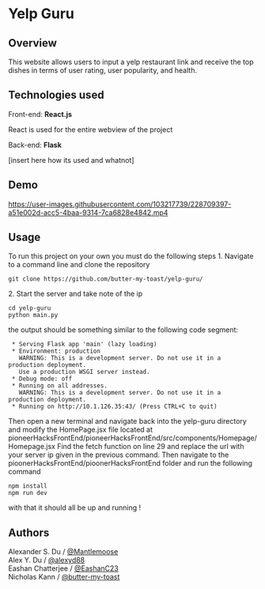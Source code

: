 
<h1>Yelp Guru</h1>

## Overview
This website allows users to input a yelp restaurant link and receive the top dishes in terms of user rating, user popularity, and health. 

## Technologies used
<p>Front-end: <b>React.js</b>
  
   React is used for the entire webview of the project


  Back-end: <b>Flask </b>

  [insert here how its used and whatnot] 


## Demo

https://user-images.githubusercontent.com/103217739/228709397-a51e002d-acc5-4baa-9314-7ca6828e4842.mp4


## Usage
<p> To run this project on your own you must do the following steps 
  1. Navigate to a command line and clone the repository 
</p>

```
git clone https://github.com/butter-my-toast/yelp-guru/ 
```
<p>
  2. Start the server and take note of the ip 
</p>

```
cd yelp-guru
python main.py
```
<p>
  the output should be something similar to the following code segment:
</p>

```
 * Serving Flask app 'main' (lazy loading)
 * Environment: production
   WARNING: This is a development server. Do not use it in a production deployment.
   Use a production WSGI server instead.
 * Debug mode: off
 * Running on all addresses.
   WARNING: This is a development server. Do not use it in a production deployment.
 * Running on http://10.1.126.35:43/ (Press CTRL+C to quit)
```
<p>
  Then open a new terminal and navigate back into the yelp-guru directory and modify the HomePage.jsx file located at pioneerHacksFrontEnd/pioneerHacksFrontEnd/src/components/Homepage/Homepage.jsx
  Find the fetch function on line 29 and replace the url with your server ip given in the previous command.
  Then navigate to the pioonerHacksFrontEnd/pioonerHacksFrontEnd folder and run the following command
</p>

```
npm install
npm run dev
```
<p>
  with that it should all be up and running !
</p>

## Authors
Alexander S. Du / [@Mantlemoose](https://github.com/Mantlemoose "Mantlemoose's github page") \
Alex Y. Du / [@alexyd88](https://github.com/alexyd88 "alexyd88's github page") \
Eashan Chatterjee / [@EashanC23](https://github.com/EashanC23 "EashanC23's github page") \
Nicholas Kann / [@butter-my-toast](https://github.com/butter-my-toast "butter-my-toast's github page")
